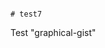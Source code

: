                                                                                                                                                                                                                                                                         # test7
Test "graphical-gist"